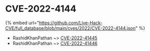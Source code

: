 # CVE-2022-4144
{% embed url="https://github.com/Live-Hack-CVE/full_database/blob/main/cves/2022/CVE-2022-4144.json" %}

* RashidKhanPathan ~> [CVE-2022-41445](https://www.alice-snow.ru/2022/database/cve-2022-4144/cve-2022-41445-rashidkhanpathan)
* RashidKhanPathan ~> [CVE-2022-41446](https://www.alice-snow.ru/2022/database/cve-2022-4144/cve-2022-41446-rashidkhanpathan)